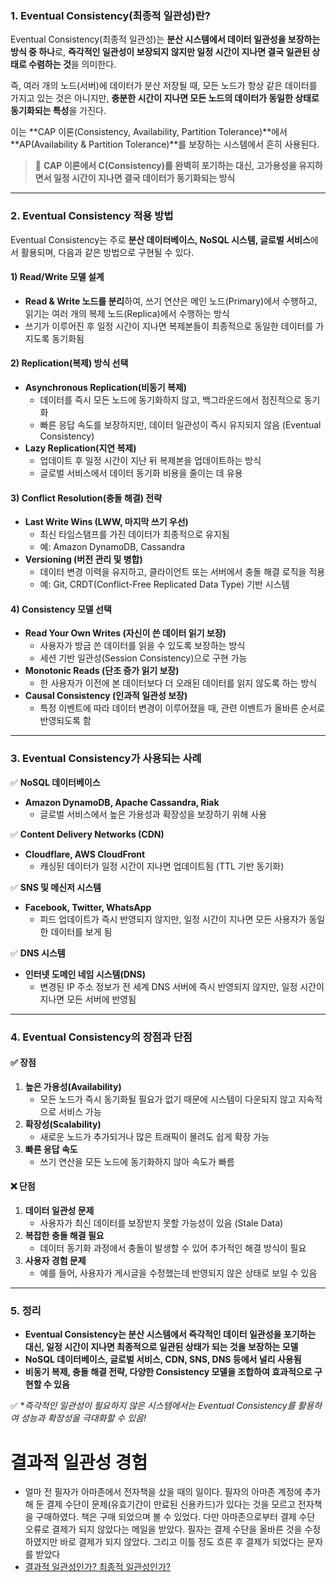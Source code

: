 ### **1. Eventual Consistency(최종적 일관성)란?**  
Eventual Consistency(최종적 일관성)는 **분산 시스템에서 데이터 일관성을 보장하는 방식 중 하나**로, **즉각적인 일관성이 보장되지 않지만 일정 시간이 지나면 결국 일관된 상태로 수렴하는 것**을 의미한다.  

즉, 여러 개의 노드(서버)에 데이터가 분산 저장될 때, 모든 노드가 항상 같은 데이터를 가지고 있는 것은 아니지만, **충분한 시간이 지나면 모든 노드의 데이터가 동일한 상태로 동기화되는 특성**을 가진다.  

이는 **CAP 이론(Consistency, Availability, Partition Tolerance)**에서 **AP(Availability & Partition Tolerance)**를 보장하는 시스템에서 흔히 사용된다.  
> 📌 **CAP 이론에서 C(Consistency)를 완벽히 포기하는 대신, 고가용성을 유지하면서 일정 시간이 지나면 결국 데이터가 동기화되는 방식**

---

### **2. Eventual Consistency 적용 방법**
Eventual Consistency는 주로 **분산 데이터베이스, NoSQL 시스템, 글로벌 서비스**에서 활용되며, 다음과 같은 방법으로 구현될 수 있다.

#### **1) Read/Write 모델 설계**
- **Read & Write 노드를 분리**하여, 쓰기 연산은 메인 노드(Primary)에서 수행하고, 읽기는 여러 개의 복제 노드(Replica)에서 수행하는 방식  
- 쓰기가 이루어진 후 일정 시간이 지나면 복제본들이 최종적으로 동일한 데이터를 가지도록 동기화됨  

#### **2) Replication(복제) 방식 선택**
- **Asynchronous Replication(비동기 복제)**  
  - 데이터를 즉시 모든 노드에 동기화하지 않고, 백그라운드에서 점진적으로 동기화  
  - 빠른 응답 속도를 보장하지만, 데이터 일관성이 즉시 유지되지 않음 (Eventual Consistency)  
- **Lazy Replication(지연 복제)**  
  - 업데이트 후 일정 시간이 지난 뒤 복제본을 업데이트하는 방식  
  - 글로벌 서비스에서 데이터 동기화 비용을 줄이는 데 유용  

#### **3) Conflict Resolution(충돌 해결) 전략**
- **Last Write Wins (LWW, 마지막 쓰기 우선)**  
  - 최신 타임스탬프를 가진 데이터가 최종적으로 유지됨  
  - 예: Amazon DynamoDB, Cassandra  
- **Versioning (버전 관리 및 병합)**  
  - 데이터 변경 이력을 유지하고, 클라이언트 또는 서버에서 충돌 해결 로직을 적용  
  - 예: Git, CRDT(Conflict-Free Replicated Data Type) 기반 시스템  

#### **4) Consistency 모델 선택**
- **Read Your Own Writes (자신이 쓴 데이터 읽기 보장)**  
  - 사용자가 방금 쓴 데이터를 읽을 수 있도록 보장하는 방식  
  - 세션 기반 일관성(Session Consistency)으로 구현 가능  
- **Monotonic Reads (단조 증가 읽기 보장)**  
  - 한 사용자가 이전에 본 데이터보다 더 오래된 데이터를 읽지 않도록 하는 방식  
- **Causal Consistency (인과적 일관성 보장)**  
  - 특정 이벤트에 따라 데이터 변경이 이루어졌을 때, 관련 이벤트가 올바른 순서로 반영되도록 함  

---

### **3. Eventual Consistency가 사용되는 사례**
✅ **NoSQL 데이터베이스**  
- **Amazon DynamoDB, Apache Cassandra, Riak**  
  - 글로벌 서비스에서 높은 가용성과 확장성을 보장하기 위해 사용  

✅ **Content Delivery Networks (CDN)**  
- **Cloudflare, AWS CloudFront**  
  - 캐싱된 데이터가 일정 시간이 지나면 업데이트됨 (TTL 기반 동기화)  

✅ **SNS 및 메신저 시스템**  
- **Facebook, Twitter, WhatsApp**  
  - 피드 업데이트가 즉시 반영되지 않지만, 일정 시간이 지나면 모든 사용자가 동일한 데이터를 보게 됨  

✅ **DNS 시스템**  
- **인터넷 도메인 네임 시스템(DNS)**  
  - 변경된 IP 주소 정보가 전 세계 DNS 서버에 즉시 반영되지 않지만, 일정 시간이 지나면 모든 서버에 반영됨  

---

### **4. Eventual Consistency의 장점과 단점**
#### ✅ **장점**
1. **높은 가용성(Availability)**  
   - 모든 노드가 즉시 동기화될 필요가 없기 때문에 시스템이 다운되지 않고 지속적으로 서비스 가능  
2. **확장성(Scalability)**  
   - 새로운 노드가 추가되거나 많은 트래픽이 몰려도 쉽게 확장 가능  
3. **빠른 응답 속도**  
   - 쓰기 연산을 모든 노드에 동기화하지 않아 속도가 빠름  

#### ❌ **단점**
1. **데이터 일관성 문제**  
   - 사용자가 최신 데이터를 보장받지 못할 가능성이 있음 (Stale Data)  
2. **복잡한 충돌 해결 필요**  
   - 데이터 동기화 과정에서 충돌이 발생할 수 있어 추가적인 해결 방식이 필요  
3. **사용자 경험 문제**  
   - 예를 들어, 사용자가 게시글을 수정했는데 반영되지 않은 상태로 보일 수 있음  

---

### **5. 정리**
- **Eventual Consistency는 분산 시스템에서 즉각적인 데이터 일관성을 포기하는 대신, 일정 시간이 지나면 최종적으로 일관된 상태가 되는 것을 보장하는 모델**
- **NoSQL 데이터베이스, 글로벌 서비스, CDN, SNS, DNS 등에서 널리 사용됨**
- **비동기 복제, 충돌 해결 전략, 다양한 Consistency 모델을 조합하여 효과적으로 구현할 수 있음**

✅ **즉각적인 일관성이 필요하지 않은 시스템에서는 Eventual Consistency를 활용하여 성능과 확장성을 극대화할 수 있음!*

# 결과적 일관성 경험
- 얼마 전 필자가 아마존에서 전자책을 샀을 때의 일이다. 필자의 아마존 계정에 추가해 둔 결제 수단이 문제(유효기간이 만료된 신용카드)가 있다는 것을 모르고 전자책을 구매하였다. 책은 구매 되었으며 볼 수 있었다. 다만 아마존으로부터 결제 수단 오류로 결제가 되지 않았다는 메일을 받았다. 필자는 결제 수단을 올바른 것을 수정하였지만 바로 결제가 되지 않았다. 그리고 이틀 정도 흐른 후 결제가 되었다는 문자를 받았다
- [결과적 일관성인가? 최종적 일관성인가?](https://www.popit.kr/%EA%B2%B0%EA%B3%BC%EC%A0%81-%EC%9D%BC%EA%B4%80%EC%84%B1%EC%9D%B8%EA%B0%80-%EC%B5%9C%EC%A2%85%EC%A0%81-%EC%9D%BC%EA%B4%80%EC%84%B1%EC%9D%B8%EA%B0%80/)